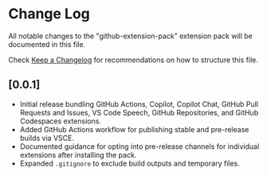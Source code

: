 # Change Log

All notable changes to the "github-extension-pack" extension pack will be documented in this file.

Check [Keep a Changelog](http://keepachangelog.com/) for recommendations on how to structure this file.

## [0.0.1]

- Initial release bundling GitHub Actions, Copilot, Copilot Chat, GitHub Pull Requests and Issues, VS Code Speech, GitHub Repositories, and GitHub Codespaces extensions.
- Added GitHub Actions workflow for publishing stable and pre-release builds via VSCE.
- Documented guidance for opting into pre-release channels for individual extensions after installing the pack.
- Expanded `.gitignore` to exclude build outputs and temporary files.
